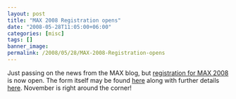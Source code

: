 ```yaml
---
layout: post
title: "MAX 2008 Registration opens"
date: "2008-05-28T11:05:00+06:00"
categories: [misc]
tags: []
banner_image: 
permalink: /2008/05/28/MAX-2008-Registration-opens
---
```


Just passing on the news from the MAX blog, but <a href="http://max.adobe.com/blog/2008/05/max-na-2008-registration-open.php">registration for MAX 2008</a> is now open. The form itself may be found <a href="http://max.adobe.com/na/register/">here</a> along with further details <a href="http://max.adobe.com/na/">here</a>. November is right around the corner!